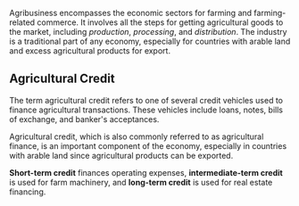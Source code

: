 
Agribusiness encompasses the economic sectors for farming and farming-related commerce.
It involves all the steps for getting agricultural goods to the market,
including _production_, _processing_, and _distribution_.
The industry is a traditional part of any economy, especially for countries with arable land and
excess agricultural products for export.

## Agricultural Credit

The term agricultural credit refers to one of several credit vehicles used to finance agricultural transactions.
These vehicles include loans, notes, bills of exchange, and banker's acceptances.

Agricultural credit, which is also commonly referred to as agricultural finance, is an important component of
the economy, especially in countries with arable land since agricultural products can be exported.

**Short-term credit** finances operating expenses,
**intermediate-term credit** is used for farm machinery,
and **long-term credit** is used for real estate financing.
